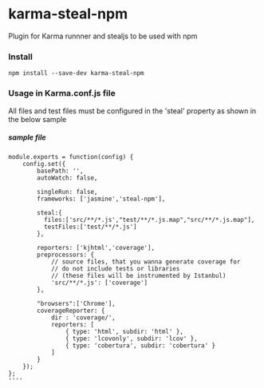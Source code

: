 # karma-steal-npm

Plugin for Karma runnner and stealjs to be used with npm


### Install

````
npm install --save-dev karma-steal-npm
````

### Usage in Karma.conf.js file

All files and test files must be configured in the 'steal' property as shown in the below sample


##### sample file

````
module.exports = function(config) {
    config.set({
        basePath: '',
        autoWatch: false,

        singleRun: false,
        frameworks: ['jasmine','steal-npm'],

        steal:{
          files:['src/**/*.js',"test/**/*.js.map","src/**/*.js.map"],
          testFiles:['test/**/*.js']
        },

        reporters: ['kjhtml','coverage'],
        preprocessors: {
            // source files, that you wanna generate coverage for
            // do not include tests or libraries
            // (these files will be instrumented by Istanbul)
            'src/**/*.js': ['coverage']
        },

        "browsers":['Chrome'],
        coverageReporter: {
            dir : 'coverage/',
            reporters: [
                { type: 'html', subdir: 'html' },
                { type: 'lcovonly', subdir: 'lcov' },
                { type: 'cobertura', subdir: 'cobertura' }
            ]
        }
    });
};
''''
